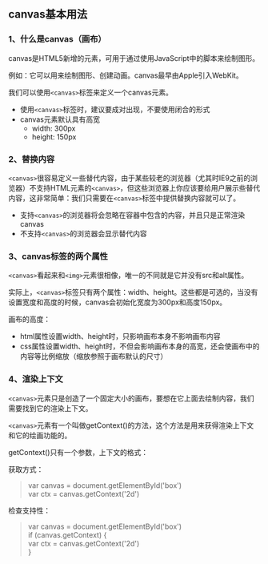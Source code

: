 ## canvas基本用法
### 1、什么是canvas（画布）
canvas是HTML5新增的元素，可用于通过使用JavaScript中的脚本来绘制图形。

例如：它可以用来绘制图形、创建动画。canvas最早由Apple引入WebKit。

我们可以使用`<canvas>`标签来定义一个canvas元素。
+ 使用`<canvas>`标签时，建议要成对出现，不要使用闭合的形式
+ canvas元素默认具有高宽
	- width: 300px
	- height: 150px

### 2、替换内容
`<canvas>`很容易定义一些替代内容，由于某些较老的浏览器（尤其时IE9之前的浏览器）不支持HTML元素的`<canvas>`，但这些浏览器上你应该要给用户展示些替代内容，这非常简单：我们只需要在`<canvas>`标签中提供替换内容就可以了。
+ 支持`<canvas>`的浏览器将会忽略在容器中包含的内容，并且只是正常渲染canvas
+ 不支持`<canvas>`的浏览器会显示替代内容

### 3、canvas标签的两个属性
`<canvas>`看起来和`<img>`元素很相像，唯一的不同就是它并没有src和alt属性。

实际上，`<canvas>`标签只有两个属性：width、height。这些都是可选的，当没有设置宽度和高度的时候，canvas会初始化宽度为300px和高度150px。

画布的高度：
+ html属性设置width、height时，只影响画布本身不影响画布内容
+ css属性设置width、height时，不但会影响画布本身的高宽，还会使画布中的内容等比例缩放（缩放参照于画布默认的尺寸）

### 4、渲染上下文
`<canvas>`元素只是创造了一个固定大小的画布，要想在它上面去绘制内容，我们需要找到它的渲染上下文。

`<canvas>`元素有一个叫做getContext()的方法，这个方法是用来获得渲染上下文和它的绘画功能的。

getContext()只有一个参数，上下文的格式：

获取方式：<br>
>  var canvas = document.getElementById('box')<br>
>  var ctx = canvas.getContext('2d')

检查支持性：<br>
>  var canvas = document.getElementById('box')<br>
>  if (canvas.getContext) {<br>
>  var ctx = canvas.getContext('2d')<br>
>  }


